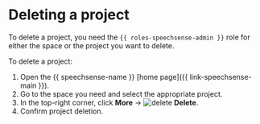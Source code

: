 # Deleting a project

To delete a project, you need the `{{ roles-speechsense-admin }}` role for either the space or the project you want to delete.

To delete a project:

1. Open the {{ speechsense-name }} [home page]({{ link-speechsense-main }}).
1. Go to the space you need and select the appropriate project.
1. In the top-right corner, click **More** → ![delete](../../../_assets/console-icons/trash-bin.svg) **Delete**.
1. Confirm project deletion.
